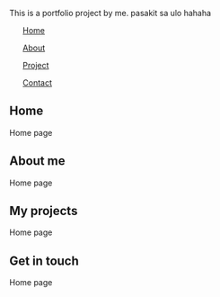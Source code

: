 This is a portfolio project by me. pasakit sa ulo hahaha

<div class="nav-bar">
                <nav>
                    <ul><a href="#home">Home</a></ul>
                    <ul><a href="#about">About</a></ul>
                    <ul><a href="#project">Project</a></ul>
                    <ul><a href="#contact">Contact</a></ul>
                </nav>
            </div>
            <section id="home" class="section">
                <div class="section-content">
                    <h1>Home</h1>
                    <p>Home page</p>
                </div>
            </section>
            <section id="about" class="section">
                <div class="section-content">
                    <h1>About me</h1>
                    <p>Home page</p>
                </div>
            </section>
            <section id="project" class="section">
                <div class="section-content">
                    <h1>My projects</h1>
                    <p>Home page</p>
                </div>
            </section>
            <section id="contact" class="section">
                <div class="section-content">
                    <h1>Get in touch</h1>
                    <p>Home page</p>
                </div>
            </section>